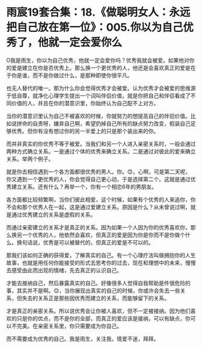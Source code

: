 # 雨宸19套合集：18.《做聪明女人：永远把自己放在第一位》：005.你以为自己优秀了，他就一定会爱你么

O我是雨生，你以为自己优秀，他就一定会爱你吗？优秀我就会被爱。如果他对你的爱是建立在你是否优秀上。那么换一个更优秀的人，他还是会喜欢真正的爱是在于你是谁，而不是你做过什么，是那种即使你很平凡。

也无人替代的唯一。那为什么你会觉得优秀才会被爱。认为优秀才会被爱的思维源于低自尊，就净化心理学生提出一个词叫伴侣价值，就是你把自己和伴侣看成了不同价值的人，并且在你的潜意识里，你始终认为自己配不上对方。

当你的潜意识里认为自己不被喜欢的时候，你就努力的想提高自己的伴侣价值。比如说拼命的自责呀，嫌弃自己啊，希望扔掉自己所有的缺点努力改变，假装自己足够优秀。但你有没有想过你的另一半爱上的只是那个装出来的你。

而并非真实的你优秀不等于被爱。当我们和另一个人进入亲密关系时，一般会通过两种方式确立关系。一是通过个体的优秀来确立关系。二是通过对彼此的爱来确立关系。举两个例子。

就是你去相信遇到一个各方面都很优秀的男人。你。😊，心啊，可是第二天呢，你又遇到一个更优秀的人，你会觉得自己更心动，于是选择第二个。这就是通过优秀建立关系。还有什么？再举一个，你有一个相恋6年的男朋友。

各方面都比较频繁啊，当你们彼此相爱，这个时候，如果有个优秀的人来追你，你不会和那个优秀人在一起，这是通过爱建立关系。原因是什么？从未曾说过啊，就是通过优秀建立的关系是虚假的关系。

而通过亲密建立的关系才是真正的关系。因为如果一个人因为你的优秀喜欢你，那么换另一个优秀的人，他依然会喜欢，但真正的爱是因为你是你而不是你做个什么。换句话说，优秀是可以被替代的，但真正的爱是不可以的。

那我们该如何正确的获得爱，了解真实的自己。有一个心理疗法叫做拥抱你的人生故事，也就是用任何你能接受的形式去思考你的过去，现在和理想中的未来，慢慢去感受由此而出现的情绪，先去真正的认识自己。

才能去接纳自己，然后暴露真实的自己。好像很多人觉得自我帮助是件很危险的事，其实并不是啊。😊，当你展现出真实的自己的时候，你或许会失去一些关系，但失去的关系正是那些因优秀而建立的关系，而能够留下的关系。

才是真正的亲密关系。所以说优秀会让你被人喜欢，但不一定被接纳。因为他们喜欢的只是你的优点，而不是你的全部，而真正的爱应该是接纳，可以有缺点，你可以不完美。在亲密关系里，你只需要成为你自己。

而不需要成为优秀的自己。我是雨生，关注我，情爱不迷，拜拜。